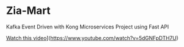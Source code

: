# Zia-Mart
Kafka Event Driven with Kong Microservices Project using Fast API

[Watch this video](https://[www.youtube.com/watch?v=dQw4w9WgXcQ)](https://www.youtube.com/watch?v=5dGNFpDTH7U)



